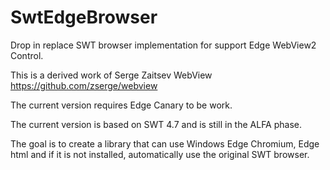 # SwtEdgeBrowser
Drop in replace SWT browser implementation for support Edge WebView2 Control.

This is a derived work of Serge Zaitsev WebView https://github.com/zserge/webview

The current version requires Edge Canary to be work.

The current version is based on SWT 4.7 and is still in the ALFA phase.

The goal is to create a library that can use Windows Edge Chromium, Edge html and if it is not installed, automatically use the original SWT browser.
